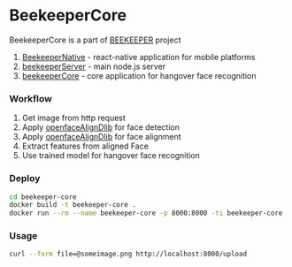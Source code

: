 # BeekeeperCore

BeekeeperCore is a part of [BEEKEEPER](https://github.com/vinfinit/Beekeeper) project
1. [BeekeeperNative](https://github.com/vinfinit/BeekeeperNative) - react-native application for mobile platforms
2. [beekeeperServer](https://github.com/vinfinit/BeekeeperServer) - main node.js server
3. [beekeeperCore](https://github.com/vinfinit/BeekeeperCore) - core application for hangover face recognition

### Workflow
1. Get image from http request
2. Apply [openfaceAlignDlib](https://github.com/cmusatyalab/openface) for face detection
3. Apply [openfaceAlignDlib](https://github.com/cmusatyalab/openface) for face alignment
4. Extract features from aligned Face
5. Use trained model for hangover face recognition

### Deploy
```bash
cd beekeeper-core
docker build -t beekeeper-core .
docker run --rm --name beekeeper-core -p 8000:8000 -ti beekeeper-core
```

### Usage
```bash
curl --form file=@someimage.png http://localhost:8000/upload
```
